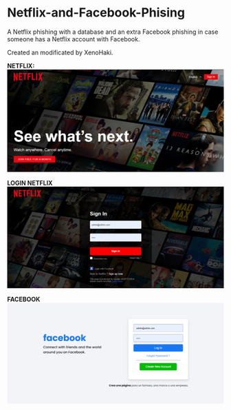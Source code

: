 # Netflix-and-Facebook-Phising
A Netflix phishing with a database and an extra Facebook phishing in case someone has a Netflix account with Facebook.

Created an modificated by XenoHaki.

**NETFLIX:**
![photo](https://github.com/mayanzgo/Netflix-and-Facebook-Phising/blob/main/pictures/netflix.png?raw=true)<br>

**LOGIN NETFLIX**
![photo](https://github.com/mayanzgo/Netflix-and-Facebook-Phising/blob/main/pictures/login.png?raw=true)<br>

**FACEBOOK**
![photo](https://github.com/mayanzgo/Netflix-and-Facebook-Phising/blob/main/pictures/facebook.png?raw=true)<br>
